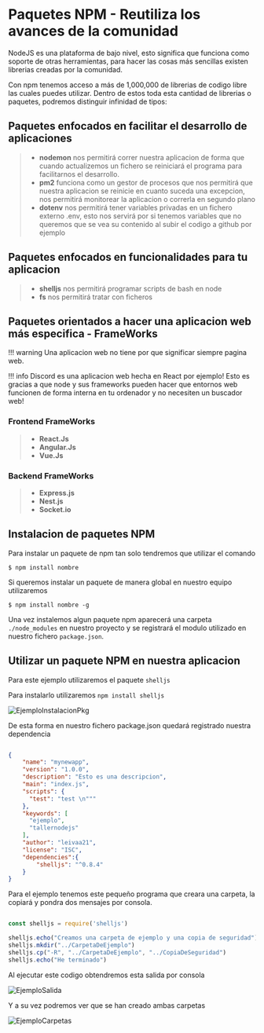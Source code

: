# Paquetes NPM - Reutiliza los avances de la comunidad

NodeJS es una plataforma de bajo nivel, esto significa que funciona como soporte de otras herramientas, para hacer las cosas más sencillas existen librerias creadas por la comunidad.

Con npm tenemos acceso a más de 1,000,000 de librerias de codigo libre las cuales puedes utilizar.
Dentro de estos toda esta cantidad de librerias o paquetes, podremos distinguir infinidad de tipos:

## Paquetes enfocados en facilitar el desarrollo de aplicaciones

> * **nodemon** nos permitirá correr nuestra aplicacion de forma que cuando actualizemos un fichero
>   se reiniciará el programa para facilitarnos el desarrollo.
> * **pm2** funciona como un gestor de procesos que nos permitirá que nuestra aplicacion se reinicie
>   en cuanto suceda una excepcion, nos permitirá monitorear la aplicacion o correrla en segundo
>   plano
> * **dotenv** nos permitirá tener variables privadas en un fichero externo .env, esto nos servirá
>   por si tenemos variables que no queremos que se vea su contenido al subir el codigo a github
>   por ejemplo

## Paquetes enfocados en funcionalidades para tu aplicacion

> * **shelljs** nos permitirá programar scripts de bash en node
> * **fs** nos permitirá tratar con ficheros

## Paquetes orientados a hacer una aplicacion web más especifica - FrameWorks

!!! warning
    Una aplicacion web no tiene por que significar siempre pagina web.

!!! info
    Discord es una aplicacion web hecha en React por ejemplo! Esto es gracias a que node y sus frameworks pueden hacer que entornos web funcionen de forma interna en tu ordenador y no necesiten un buscador web!

### Frontend FrameWorks

> * **React.Js**
> * **Angular.Js**
> * **Vue.Js**

### Backend FrameWorks

> * **Express.js**
> * **Nest.js**
> * **Socket.io**

## Instalacion de paquetes NPM

Para instalar un paquete de npm tan solo tendremos que utilizar el comando </br>

    $ npm install nombre

Si queremos instalar un paquete de manera global en nuestro equipo utilizaremos </br>

    $ npm install nombre -g

Una vez instalemos algun paquete npm aparecerá una carpeta `./node_modules` en nuestro proyecto y se registrará el modulo utilizado en nuestro fichero `package.json`.</br>

## Utilizar un paquete NPM en nuestra aplicacion

Para este ejemplo utilizaremos el paquete `shelljs`</br>

Para instalarlo utilizaremos `npm install shelljs`</br>

![EjemploInstalacionPkg](https://i.gyazo.com/84ed833357ee4d7a05a49de4ddbffca4.png)</br>

De esta forma en nuestro fichero package.json quedará registrado nuestra dependencia</br>

```json

{
    "name": "mynewapp",
    "version": "1.0.0",
    "description": "Esto es una descripcion",
    "main": "index.js",
    "scripts": {
      "test": "test \n"""
    },
    "keywords": [
      "ejemplo",
      "tallernodejs"
    ],
    "author": "leivaa21",
    "license": "ISC",
    "dependencies":{
        "shelljs": "^0.8.4"
    }
}

```

Para el ejemplo tenemos este pequeño programa que creara una carpeta, la copiará y pondra dos mensajes por consola.</br>

```js

const shelljs = require('shelljs')

shelljs.echo("Creamos una carpeta de ejemplo y una copia de seguridad")
shelljs.mkdir("../CarpetaDeEjemplo")
shelljs.cp("-R", "../CarpetaDeEjemplo", "../CopiaDeSeguridad")
shelljs.echo("He terminado")

```

Al ejecutar este codigo obtendremos esta salida por consola</br>

![EjemploSalida](https://i.gyazo.com/1716ef243573d796468a685b33f07fab.png)</br>

Y a su vez podremos ver que se han creado ambas carpetas</br>

![EjemploCarpetas](https://i.gyazo.com/935729559c9ccd6b6c6ff1b84e3533d9.png)</br>
